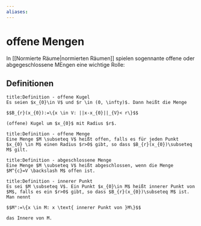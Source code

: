 ```yaml
---
aliases: 
---
```

$\newcommand{\f}[1]{\mathcal{#1}}\newcommand{\F}[1]{\mathfrak{#1}}\newcommand{\b}[1]{\mathbb{#1}}$
# offene Mengen 
In [[Normierte Räume|normierten Räumen]] spielen sogennante offene oder abgegeschlossene MEngen eine wichtige Rolle:
## Definitionen
```ad-abstract
title:Definition - offene Kugel
Es seien $x_{0}\in V$ und $r \in (0, \infty)$. Dann heißt die Menge

$$B_{r}(x_{0}):=\{x \in V: ||x-x_{0}||_{V}< r\}$$

(offene) Kugel um $x_{0}$ mit Radius $r$.
```

```ad-abstract
title:Definition - offene Menge
Eine Menge $M \subseteq V$ heißt offen, falls es für jeden Punkt $x_{0} \in M$ einen Radius $r>0$ gibt, so dass $B_{r}(x_{0})\subseteq M$ gilt.
```

```ad-abstract
title:Definition - abgeschlossene Menge
Eine Menge $M \subseteq V$ heißt abgeschlossen, wenn die Menge $M^{c}=V \backslash M$ offen ist.
```

```ad-abstract
title:Definition - innerer Punkt
Es sei $M \subseteq V$. Ein Punkt $x_{0}\in M$ heißt innerer Punkt von $M$, falls es ein $r>0$ gibt, so dass $B_{r}(x_{0})\subseteq M$ ist. Man nennt

$$M°:=\{x \in M: x \text{ innerer Punkt von }M\}$$

das Innere von M.
```
